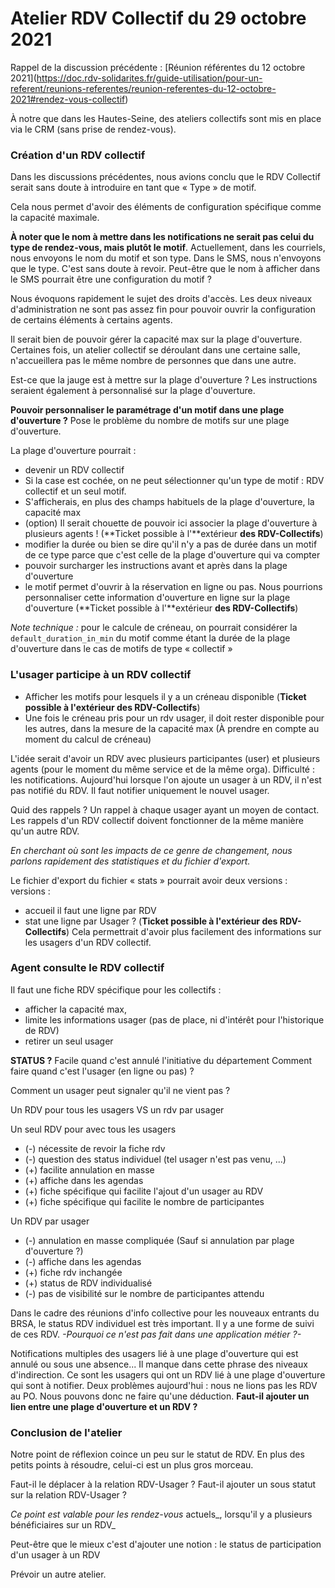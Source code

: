 # Atelier RDV Collectif du 29 octobre 2021

Rappel de la discussion précédente : \[Réunion référentes du 12 octobre 2021]\(https://doc.rdv-solidarites.fr/guide-utilisation/pour-un-referent/reunions-referentes/reunion-referentes-du-12-octobre-2021#rendez-vous-collectif)

À notre que dans les Hautes-Seine, des ateliers collectifs sont mis en place via le CRM (sans prise de rendez-vous).

### Création d'un RDV collectif

Dans les discussions précédentes, nous avions conclu que le RDV Collectif serait sans doute à introduire en tant que « Type » de motif.

Cela nous permet d'avoir des éléments de configuration spécifique comme la capacité maximale.

**À noter que le nom à mettre dans les notifications ne serait pas celui du type de rendez-vous, mais plutôt le motif**. Actuellement, dans les courriels, nous envoyons le nom du motif et son type. Dans le SMS, nous n'envoyons que le type. C'est sans doute à revoir. Peut-être que le nom à afficher dans le SMS pourrait être une configuration du motif ?

Nous évoquons rapidement le sujet des droits d'accès. Les deux niveaux d'administration ne sont pas assez fin pour pouvoir ouvrir la configuration de certains éléments à certains agents.

Il serait bien de pouvoir gérer la capacité max sur la plage d'ouverture. Certaines fois, un atelier collectif se déroulant dans une certaine salle, n'accueillera pas le même nombre de personnes que dans une autre.

Est-ce que la jauge est à mettre sur la plage d'ouverture ? Les instructions seraient également à personnalisé sur la plage d'ouverture.

**Pouvoir personnaliser le paramétrage d'un motif dans une plage d'ouverture ?** Pose le problème du nombre de motifs sur une plage d'ouverture.

La plage d'ouverture pourrait :

* devenir un RDV collectif
* Si la case est cochée, on ne peut sélectionner qu'un type de motif : RDV collectif et un seul motif.
* S'afficherais, en plus des champs habituels de la plage d'ouverture, la capacité max
* (option) Il serait chouette de pouvoir ici associer la plage d'ouverture à plusieurs agents ! (\*\*Ticket possible à l'\*\*extérieur **des RDV-Collectifs**)
* modifier la durée ou bien se dire qu'il n'y a pas de durée dans un motif de ce type parce que c'est celle de la plage d'ouverture qui va compter
* pouvoir surcharger les instructions avant et après dans la plage d'ouverture
* le motif permet d'ouvrir à la réservation en ligne ou pas. Nous pourrions personnaliser cette information d'ouverture en ligne sur la plage d'ouverture (\*\*Ticket possible à l'\*\*extérieur **des RDV-Collectifs**)

_Note technique :_ pour le calcule de créneau, on pourrait considérer la `default_duration_in_min` du motif comme étant la durée de la plage d'ouverture dans le cas de motifs de type « collectif »

### L'usager participe à un RDV collectif

* Afficher les motifs pour lesquels il y a un créneau disponible (**Ticket possible à l'extérieur des RDV-Collectifs**)
* Une fois le créneau pris pour un rdv usager, il doit rester disponible pour les autres, dans la mesure de la capacité max (À prendre en compte au moment du calcul de créneau)

L'idée serait d'avoir un RDV avec plusieurs participantes (user) et plusieurs agents (pour le moment du même service et de la même orga). Difficulté : les notifications. Aujourd'hui lorsque l'on ajoute un usager à un RDV, il n'est pas notifié du RDV. Il faut notifier uniquement le nouvel usager.

Quid des rappels ? Un rappel à chaque usager ayant un moyen de contact. Les rappels d'un RDV collectif doivent fonctionner de la même manière qu'un autre RDV.

_En cherchant où sont les impacts de ce genre de changement, nous parlons rapidement des statistiques et du fichier d'export._

Le fichier d'export du fichier « stats » pourrait avoir deux versions :\
versions :

* accueil il faut une ligne par RDV
* stat une ligne par Usager ? (**Ticket possible à l'extérieur des RDV-Collectifs**) Cela permettrait d'avoir plus facilement des informations sur les usagers d'un RDV collectif.

### Agent consulte le RDV collectif

Il faut une fiche RDV spécifique pour les collectifs :

* afficher la capacité max,
* limite les informations usager (pas de place, ni d'intérêt pour l'historique de RDV)
* retirer un seul usager

**STATUS ?** Facile quand c'est annulé l'initiative du département Comment faire quand c'est l'usager (en ligne ou pas) ?

Comment un usager peut signaler qu'il ne vient pas ?

Un RDV pour tous les usagers VS un rdv par usager

Un seul RDV pour avec tous les usagers

* (-) nécessite de revoir la fiche rdv
* (-) question des status individuel (tel usager n'est pas venu, ...)
* (+) facilite annulation en masse
* (+) affiche dans les agendas
* (+) fiche spécifique qui facilite l'ajout d'un usager au RDV
* (+) fiche spécifique qui facilite le nombre de participantes

Un RDV par usager

* (-) annulation en masse compliquée (Sauf si annulation par plage d'ouverture ?)
* (-) affiche dans les agendas
* (+) fiche rdv inchangée
* (+) status de RDV individualisé
* (-) pas de visibilité sur le nombre de participantes attendu

Dans le cadre des réunions d'info collective pour les nouveaux entrants du BRSA, le status RDV individuel est très important. Il y a une forme de suivi de ces RDV. _-Pourquoi ce n'est pas fait dans une application métier ?-_

Notifications multiples des usagers lié à une plage d'ouverture qui est annulé ou sous une absence... Il manque dans cette phrase des niveaux d'indirection. Ce sont les usagers qui ont un RDV lié à une plage d'ouverture qui sont à notifier. Deux problèmes aujourd'hui : nous ne lions pas les RDV au PO. Nous pouvons donc ne faire qu'une déduction. **Faut-il ajouter un lien entre une plage d'ouverture et un RDV ?**

### Conclusion de l'atelier

Notre point de réflexion coince un peu sur le statut de RDV. En plus des petits points à résoudre, celui-ci est un plus gros morceau.

Faut-il le déplacer à la relation RDV-Usager ? Faut-il ajouter un sous statut sur la relation RDV-Usager ?

_Ce point est valable pour les rendez-vous_ actuels\_, lorsqu'il y a plusieurs bénéficiaires sur un RDV\_

Peut-être que le mieux c'est d'ajouter une notion : le status de participation d'un usager à un RDV

Prévoir un autre atelier.

